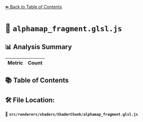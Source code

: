 [⬅️ Back to Table of Contents](../../../../index.md)

# 📄 `alphamap_fragment.glsl.js`

## 📊 Analysis Summary

| Metric | Count |
|--------|-------|

## 📚 Table of Contents


## 🛠️ File Location:
📂 **`src/renderers/shaders/ShaderChunk/alphamap_fragment.glsl.js`**